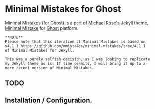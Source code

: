 # Minimal Mistakes for Ghost

Minimal Mistakes (for Ghost) is a port of [Michael Rose's](https://github.com/mmistakes) Jekyll theme, [Minimal Mistake](https://github.com/mmistakes/minimal-mistakes) for [Ghost](https://tryghost.org/) platform. 

```
**NOTE**
Please note that this iteration of Minimal Mistakes is based on 
v4.1.1 https://github.com/mmistakes/minimal-mistakes/tree/4.1.1 
of Minimal Mistakes for Jekyll.

This was a purely selfish decision, as I was looking to replicate 
my Jekyll theme as is. If time permits, I will bring it up to a 
more recent version of Minimal Mistakes.
```

## TODO


## Installation / Configuration.



